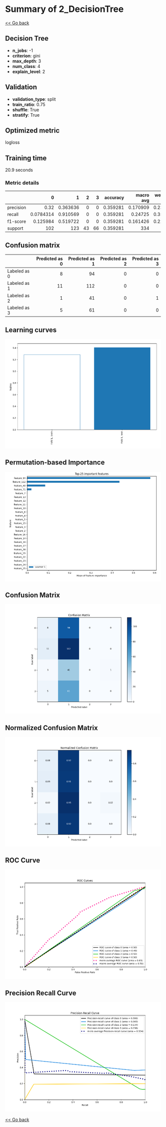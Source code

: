 # Summary of 2_DecisionTree

[<< Go back](../README.md)


## Decision Tree
- **n_jobs**: -1
- **criterion**: gini
- **max_depth**: 3
- **num_class**: 4
- **explain_level**: 2

## Validation
 - **validation_type**: split
 - **train_ratio**: 0.75
 - **shuffle**: True
 - **stratify**: True

## Optimized metric
logloss

## Training time

20.9 seconds

### Metric details
|           |           0 |          1 |   2 |   3 |   accuracy |   macro avg |   weighted avg |   logloss |
|:----------|------------:|-----------:|----:|----:|-----------:|------------:|---------------:|----------:|
| precision |   0.32      |   0.363636 |   0 |   0 |   0.359281 |    0.170909 |       0.231639 |   1.40617 |
| recall    |   0.0784314 |   0.910569 |   0 |   0 |   0.359281 |    0.24725  |       0.359281 |   1.40617 |
| f1-score  |   0.125984  |   0.519722 |   0 |   0 |   0.359281 |    0.161426 |       0.229869 |   1.40617 |
| support   | 102         | 123        |  43 |  66 |   0.359281 |  334        |     334        |   1.40617 |


## Confusion matrix
|              |   Predicted as 0 |   Predicted as 1 |   Predicted as 2 |   Predicted as 3 |
|:-------------|-----------------:|-----------------:|-----------------:|-----------------:|
| Labeled as 0 |                8 |               94 |                0 |                0 |
| Labeled as 1 |               11 |              112 |                0 |                0 |
| Labeled as 2 |                1 |               41 |                0 |                1 |
| Labeled as 3 |                5 |               61 |                0 |                0 |

## Learning curves
![Learning curves](learning_curves.png)

## Permutation-based Importance
![Permutation-based Importance](permutation_importance.png)
## Confusion Matrix

![Confusion Matrix](confusion_matrix.png)


## Normalized Confusion Matrix

![Normalized Confusion Matrix](confusion_matrix_normalized.png)


## ROC Curve

![ROC Curve](roc_curve.png)


## Precision Recall Curve

![Precision Recall Curve](precision_recall_curve.png)



[<< Go back](../README.md)

